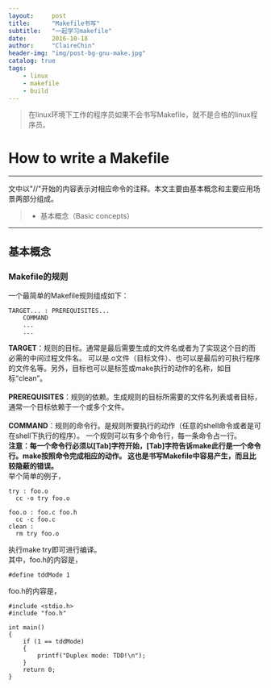 ```yaml
---
layout:     post
title:      "Makefile书写"
subtitle:   "一起学习makefile"
date:       2016-10-18
author:     "ClaireChin"
header-img: "img/post-bg-gnu-make.jpg"
catalog: true
tags:
    - linux
    - makefile
    - build
---
```

>在linux环境下工作的程序员如果不会书写Makefile，就不是合格的linux程序员。

# How to write a Makefile

------

文中以"//"开始的内容表示对相应命令的注释。本文主要由基本概念和主要应用场景两部分组成。

> * 基本概念（Basic concepts）

------

## 基本概念

### Makefile的规则
一个最简单的Makefile规则组成如下：

    TARGET... : PREREQUISITES...
        COMMAND
        ...
        ...
      
      
**TARGET**：规则的目标。通常是最后需要生成的文件名或者为了实现这个目的而必需的中间过程文件名。
可以是.o文件（目标文件）、也可以是最后的可执行程序的文件名等。另外，目标也可以是标签或make执行的动作的名称，如目标“clean”。
<br>
<br>**PREREQUISITES**：规则的依赖。生成规则的目标所需要的文件名列表或者目标，通常一个目标依赖于一个或多个文件。
<br>
<br>**COMMAND**：规则的命令行。是规则所要执行的动作（任意的shell命令或者是可在shell下执行的程序）。
一个规则可以有多个命令行，每一条命令占一行。
<br>
**注意：每一个命令行必须以[Tab]字符开始，[Tab]字符告诉make此行是一个命令行。make按照命令完成相应的动作。
这也是书写Makefile中容易产生，而且比较隐蔽的错误。**
<br>举个简单的例子，

    try : foo.o
      cc -o try foo.o

    foo.o : foo.c foo.h
      cc -c foo.c	
    clean :
      rm try foo.o  
      
执行make try即可进行编译。  
其中，foo.h的内容是，

    #define tddMode 1
    
foo.h的内容是，

    #include <stdio.h>
    #include "foo.h"

    int main()
    {
	    if (1 == tddMode)
	    {
		    printf("Duplex mode: TDD!\n");
	    }
	    return 0;
    }
